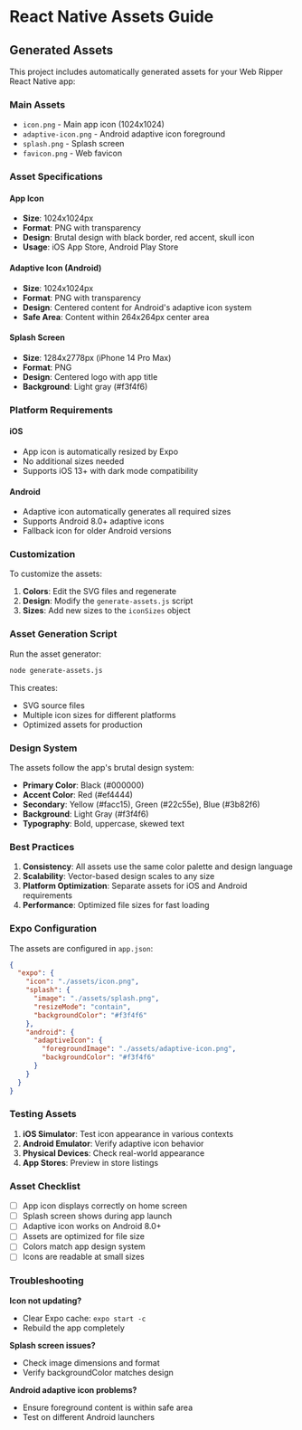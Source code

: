 # React Native Assets Guide

## Generated Assets

This project includes automatically generated assets for your Web Ripper React Native app:

### Main Assets
- `icon.png` - Main app icon (1024x1024)
- `adaptive-icon.png` - Android adaptive icon foreground
- `splash.png` - Splash screen
- `favicon.png` - Web favicon

### Asset Specifications

#### App Icon
- **Size**: 1024x1024px
- **Format**: PNG with transparency
- **Design**: Brutal design with black border, red accent, skull icon
- **Usage**: iOS App Store, Android Play Store

#### Adaptive Icon (Android)
- **Size**: 1024x1024px
- **Format**: PNG with transparency
- **Design**: Centered content for Android's adaptive icon system
- **Safe Area**: Content within 264x264px center area

#### Splash Screen
- **Size**: 1284x2778px (iPhone 14 Pro Max)
- **Format**: PNG
- **Design**: Centered logo with app title
- **Background**: Light gray (#f3f4f6)

### Platform Requirements

#### iOS
- App icon is automatically resized by Expo
- No additional sizes needed
- Supports iOS 13+ with dark mode compatibility

#### Android
- Adaptive icon automatically generates all required sizes
- Supports Android 8.0+ adaptive icons
- Fallback icon for older Android versions

### Customization

To customize the assets:

1. **Colors**: Edit the SVG files and regenerate
2. **Design**: Modify the `generate-assets.js` script
3. **Sizes**: Add new sizes to the `iconSizes` object

### Asset Generation Script

Run the asset generator:
```bash
node generate-assets.js
```

This creates:
- SVG source files
- Multiple icon sizes for different platforms
- Optimized assets for production

### Design System

The assets follow the app's brutal design system:
- **Primary Color**: Black (#000000)
- **Accent Color**: Red (#ef4444)
- **Secondary**: Yellow (#facc15), Green (#22c55e), Blue (#3b82f6)
- **Background**: Light Gray (#f3f4f6)
- **Typography**: Bold, uppercase, skewed text

### Best Practices

1. **Consistency**: All assets use the same color palette and design language
2. **Scalability**: Vector-based design scales to any size
3. **Platform Optimization**: Separate assets for iOS and Android requirements
4. **Performance**: Optimized file sizes for fast loading

### Expo Configuration

The assets are configured in `app.json`:
```json
{
  "expo": {
    "icon": "./assets/icon.png",
    "splash": {
      "image": "./assets/splash.png",
      "resizeMode": "contain",
      "backgroundColor": "#f3f4f6"
    },
    "android": {
      "adaptiveIcon": {
        "foregroundImage": "./assets/adaptive-icon.png",
        "backgroundColor": "#f3f4f6"
      }
    }
  }
}
```

### Testing Assets

1. **iOS Simulator**: Test icon appearance in various contexts
2. **Android Emulator**: Verify adaptive icon behavior
3. **Physical Devices**: Check real-world appearance
4. **App Stores**: Preview in store listings

### Asset Checklist

- [ ] App icon displays correctly on home screen
- [ ] Splash screen shows during app launch
- [ ] Adaptive icon works on Android 8.0+
- [ ] Assets are optimized for file size
- [ ] Colors match app design system
- [ ] Icons are readable at small sizes

### Troubleshooting

**Icon not updating?**
- Clear Expo cache: `expo start -c`
- Rebuild the app completely

**Splash screen issues?**
- Check image dimensions and format
- Verify backgroundColor matches design

**Android adaptive icon problems?**
- Ensure foreground content is within safe area
- Test on different Android launchers